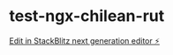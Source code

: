 # test-ngx-chilean-rut

[Edit in StackBlitz next generation editor ⚡️](https://stackblitz.com/~/github.com/jpduranhe/test-ngx-chilean-rut)